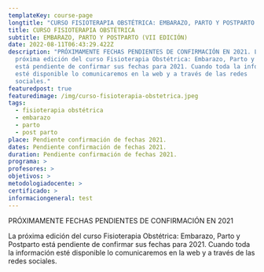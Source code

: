```yaml
---
templateKey: course-page
longtitle: "CURSO FISIOTERAPIA OBSTÉTRICA: EMBARAZO, PARTO Y POSTPARTO (VII EDICIÓN)"
title: CURSO FISIOTERAPIA OBSTÉTRICA
subtitle: EMBARAZO, PARTO Y POSTPARTO (VII EDICIÓN)
date: 2022-08-11T06:43:29.422Z
description: "PRÓXIMAMENTE FECHAS PENDIENTES DE CONFIRMACIÓN EN 2021. La
  próxima edición del curso Fisioterapia Obstétrica: Embarazo, Parto y Postparto
  está pendiente de confirmar sus fechas para 2021. Cuando toda la información
  esté disponible lo comunicaremos en la web y a través de las redes
  sociales."
featuredpost: true
featuredimage: /img/curso-fisioterapia-obstetrica.jpeg
tags:
  - fisioterapia obstétrica
  - embarazo
  - parto
  - post parto
place: Pendiente confirmación de fechas 2021.
dates: Pendiente confirmación de fechas 2021.
duration: Pendiente confirmación de fechas 2021.
programa: >
profesores: >
objetivos: >
metodologiadocente: >
certificado: >
informaciongeneral: test
---
```

PRÓXIMAMENTE FECHAS PENDIENTES DE CONFIRMACIÓN EN 2021

La próxima edición del curso Fisioterapia Obstétrica: Embarazo, Parto y Postparto está pendiente de confirmar sus fechas para 2021. Cuando toda la información esté disponible lo comunicaremos en la web y a través de las redes sociales.
